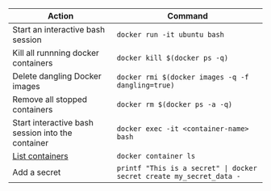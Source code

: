 Action | Command
---|---|
Start an interactive bash session | `docker run -it ubuntu bash`
Kill all runnning docker containers |	`docker kill $(docker ps -q)`
Delete dangling Docker images |	`docker rmi $(docker images -q -f dangling=true)`
Remove all stopped containers |	`docker rm $(docker ps -a -q)`
Start interactive bash session into the container | `docker exec -it <container-name> bash`
[List containers](https://docs.docker.com/engine/reference/commandline/container_ls/) | `docker container ls`
Add a secret | `printf "This is a secret" \| docker secret create my_secret_data -`
